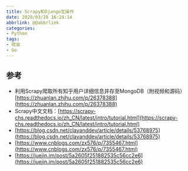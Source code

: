 ```yaml
---
title: Scrapy和Django互操作
date: 2020/03/28 16:24:14
abbrlink: @@abbrlink
categories:
- Python
tags:
- 爬虫
- Go
---
```

## 参考
- 利用Scrapy爬取所有知乎用户详细信息并存至MongoDB（附视频和源码）[https://zhuanlan.zhihu.com/p/26378388](https://zhuanlan.zhihu.com/p/26378388)
- Scrapy中文文档：[https://scrapy-chs.readthedocs.io/zh_CN/latest/intro/tutorial.html](https://scrapy-chs.readthedocs.io/zh_CN/latest/intro/tutorial.html)
- [https://blog.csdn.net/clayanddev/article/details/53768975](https://blog.csdn.net/clayanddev/article/details/53768975)
- [https://www.cnblogs.com/zx576/p/7355467.html](https://www.cnblogs.com/zx576/p/7355467.html)
- [https://juejin.im/post/5a2605f251882535c56cc2e6](https://juejin.im/post/5a2605f251882535c56cc2e6)
